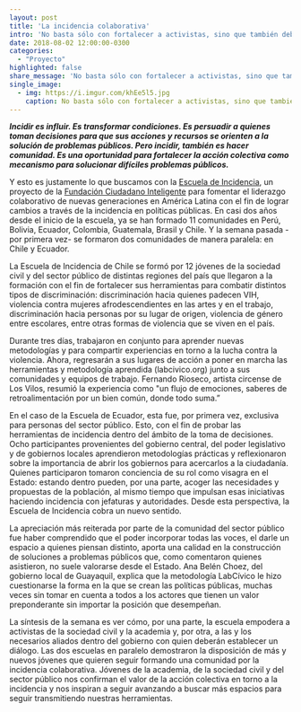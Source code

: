 ```yaml
---
layout: post
title: 'La incidencia colaborativa'
intro: 'No basta sólo con fortalecer a activistas, sino que también debemos hacerlo en sector público.'
date: 2018-08-02 12:00:00-0300
categories:
  - "Proyecto"
highlighted: false
share_message: 'No basta sólo con fortalecer a activistas, sino que también debemos hacerlo en sector público'
single_image:
  - img: https://i.imgur.com/khEe5l5.jpg
    caption: No basta sólo con fortalecer a activistas, sino que también debemos hacerlo en sector público
---
```

***Incidir es influir. Es transformar condiciones. Es persuadir a quienes toman decisiones para que sus acciones y recursos se orienten a la solución de problemas públicos. Pero incidir, también es hacer comunidad. Es una oportunidad para fortalecer la acción colectiva como mecanismo para solucionar difíciles problemas públicos.*** 

Y esto es justamente lo que buscamos con la [Escuela de Incidencia](https://escueladeincidencia.org/), un proyecto de la [Fundación Ciudadano Inteligente](https://ciudadanointeligente.org/) para fomentar el liderazgo colaborativo de nuevas generaciones en América Latina con el fin de lograr cambios a través de la incidencia en políticas públicas. En casi dos años desde el inicio de la escuela, ya se han formado 11 comunidades en Perú, Bolivia, Ecuador, Colombia, Guatemala, Brasil y Chile. Y la semana pasada -por primera vez- se formaron dos comunidades de manera paralela: en Chile y Ecuador.

La Escuela de Incidencia de Chile  se formó por 12 jóvenes de la sociedad civil y del sector público de distintas regiones del país que llegaron a la formación con el fin de fortalecer sus herramientas para combatir distintos tipos de discriminación: discriminación hacia quienes padecen VIH, violencia contra mujeres afrodescendientes en las artes y en el trabajo, discriminación hacia personas por su lugar de origen, violencia de género entre escolares, entre otras formas de violencia que se viven en el país.

Durante tres días, trabajaron en conjunto para aprender nuevas metodologías  y para compartir experiencias en torno a la lucha contra la violencia. Ahora, regresarán a sus lugares de acción a poner en marcha las herramientas y metodología aprendida (labcivico.org) junto a sus comunidades y equipos de trabajo. Fernando Rioseco, artista circense de Los Vilos, resumió la experiencia como "un flujo de emociones, saberes de retroalimentación por un bien común, donde todo suma.”

En el caso de la Escuela de Ecuador, esta fue, por primera vez, exclusiva para personas del sector público. Esto, con el fin de probar las herramientas de incidencia dentro del ámbito de la toma de decisiones. Ocho participantes provenientes del gobierno central, del poder legislativo y de gobiernos locales aprendieron metodologías prácticas y reflexionaron sobre la importancia de abrir los gobiernos para acercarlos a la ciudadanía. Quienes participaron tomaron conciencia de su rol como visagra en el Estado: estando dentro pueden, por una parte, acoger las necesidades y propuestas de la población, al mismo tiempo que impulsan esas iniciativas haciendo incidencia con jefaturas y autoridades. Desde esta perspectiva, la Escuela de Incidencia cobra un nuevo sentido.

La apreciación más reiterada por parte de la comunidad del sector público fue haber comprendido que el poder incorporar todas las voces, el darle un espacio a quienes piensan distinto, aporta una calidad en la construcción de soluciones a problemas públicos que, como comentaron quienes asistieron, no suele valorarse desde el Estado. Ana Belén Choez, del gobierno local de Guayaquil, explica que la metodología LabCívico le hizo cuestionarse la forma en la que se crean las políticas públicas, muchas veces sin tomar en cuenta a todos a los actores que tienen un valor preponderante sin importar la posición que desempeñan.

La síntesis de la semana es ver cómo, por una parte, la escuela empodera a activistas de la sociedad civil y la academia y, por otra, a las y los necesarios aliados dentro del gobierno con quien deberán establecer un diálogo. Las dos escuelas en paralelo demostraron la disposición de más y nuevos jóvenes que quieren seguir formando una comunidad por la incidencia colaborativa. Jóvenes de la academia, de la sociedad civil y del sector público nos confirman el  valor de la acción colectiva en torno a la incidencia y nos inspiran a seguir avanzando a buscar más espacios para seguir transmitiendo nuestras herramientas. 
